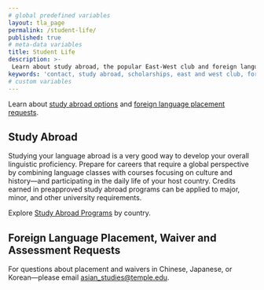 ```yaml
---
# global predefined variables
layout: tla_page
permalink: /student-life/
published: true
# meta-data variables
title: Student Life
description: >-
 Learn about study abroad, the popular East-West club and foreign language placement.
keywords: 'contact, study abroad, scholarships, east and west club, foreign language assessment'
# custom variables
---
```

Learn about [study abroad options](#study-abroad) and [foreign language placement requests](#foreign-language-placement-waiver-and-assessment-requests).

## Study Abroad
Studying your language abroad is a very good way to develop your overall linguistic proficiency. Prepare for careers that require a global perspective by combining language classes with courses focusing on culture and history—and participating in the daily life of your host country. Credits earned in preapproved study abroad programs can be applied to major, minor, and other university requirements.  

Explore [Study Abroad Programs](https://studyabroad.temple.edu/programs) by country.

## Foreign Language Placement, Waiver and Assessment Requests
For questions about placement and waivers in Chinese, Japanese, or Korean—please email [asian_studies@temple.edu](mailto:asian_studies@temple.edu).
